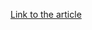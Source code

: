 [Link to the article](https://thehackernews.com/2024/12/brazilian-hacker-charged-for-extorting.html)
